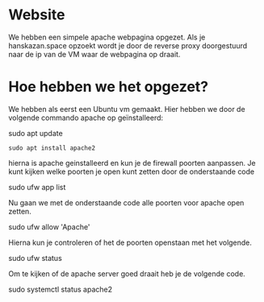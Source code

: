 # Website 

We hebben een simpele apache webpagina opgezet. Als je hanskazan.space opzoekt wordt je door de reverse proxy doorgestuurd naar de ip van de VM waar de webpagina op draait. 


# Hoe hebben we het opgezet? 

We hebben als eerst een Ubuntu vm gemaakt. Hier hebben we door de volgende commando apache op geïnstalleerd: 


sudo apt update 

```sudo apt install apache2```

hierna is apache geinstalleerd en kun je de firewall poorten aanpassen. Je kunt kijken welke poorten je open kunt zetten door de onderstaande code 

sudo ufw app list 

Nu gaan we met de onderstaande code alle poorten voor apache open zetten. 

sudo ufw allow 'Apache' 

Hierna kun je controleren of het de poorten openstaan met het volgende. 

sudo ufw status 

Om te kijken of de apache server goed draait heb je de volgende code. 

sudo systemctl status apache2 
